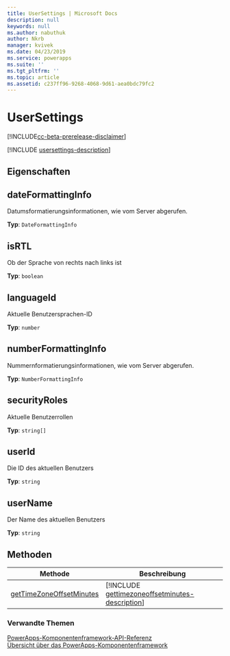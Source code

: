 ```yaml
---
title: UserSettings | Microsoft Docs
description: null
keywords: null
ms.author: nabuthuk
author: Nkrb
manager: kvivek
ms.date: 04/23/2019
ms.service: powerapps
ms.suite: ''
ms.tgt_pltfrm: ''
ms.topic: article
ms.assetid: c237ff96-9268-4068-9d61-aea0bdc79fc2
---
```


# <a name="usersettings"></a>UserSettings

[!INCLUDE[cc-beta-prerelease-disclaimer](../../../includes/cc-beta-prerelease-disclaimer.md)]

[!INCLUDE [usersettings-description](includes/usersettings-description.md)]

## <a name="properties"></a>Eigenschaften

## <a name="dateformattinginfo"></a>dateFormattingInfo

Datumsformatierungsinformationen, wie vom Server abgerufen.

**Typ**: `DateFormattingInfo`

## <a name="isrtl"></a>isRTL

Ob der Sprache von rechts nach links ist

**Typ**: `boolean`

## <a name="languageid"></a>languageId

Aktuelle Benutzersprachen-ID

**Typ**: `number`

## <a name="numberformattinginfo"></a>numberFormattingInfo

Nummernformatierungsinformationen, wie vom Server abgerufen.

**Typ**: `NumberFormattingInfo`

## <a name="securityroles"></a>securityRoles

Aktuelle Benutzerrollen

**Typ**: `string[]`

## <a name="userid"></a>userId

Die ID des aktuellen Benutzers

**Typ**: `string`

## <a name="username"></a>userName

Der Name des aktuellen Benutzers

**Typ**: `string`

## <a name="methods"></a>Methoden

|Methode | Beschreibung | 
| ------|-------------|
|[getTimeZoneOffsetMinutes](usersettings/gettimezoneoffsetminutes.md)|[!INCLUDE [gettimezoneoffsetminutes-description](usersettings/includes/gettimezoneoffsetminutes-description.md)]|

### <a name="related-topics"></a>Verwandte Themen

[PowerApps-Komponentenframework-API-Referenz](../reference/index.md)<br/>
[Übersicht über das PowerApps-Komponentenframework](../overview.md)